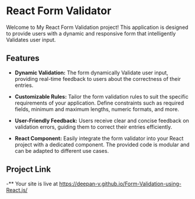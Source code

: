 # React Form Validator

Welcome to My React Form Validation project! This application is designed to provide users with a dynamic and responsive form that intelligently Validates user input. 

## Features

- **Dynamic Validation:** The form dynamically Validate user input, providing real-time feedback to users about the correctness of their entries.

- **Customizable Rules:** Tailor the form validation rules to suit the specific requirements of your application. Define constraints such as required fields, minimum and maximum lengths, numeric formats, and more.

- **User-Friendly Feedback:** Users receive clear and concise feedback on validation errors, guiding them to correct their entries efficiently.

- **React Component:** Easily integrate the form validator into your React project with a dedicated component. The provided code is modular and can be adapted to different use cases.

## Project Link

-** Your site is live at https://deepan-v.github.io/Form-Validation-using-React.js/

